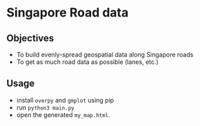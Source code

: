 # Singapore Road data

## Objectives
- To build evenly-spread geospatial data along Singapore roads
- To get as much road data as possible (lanes, etc.)

## Usage
- install `overpy` and `gmplot` using pip
- run `python3 main.py`
- open the generated `my_map.html`.

